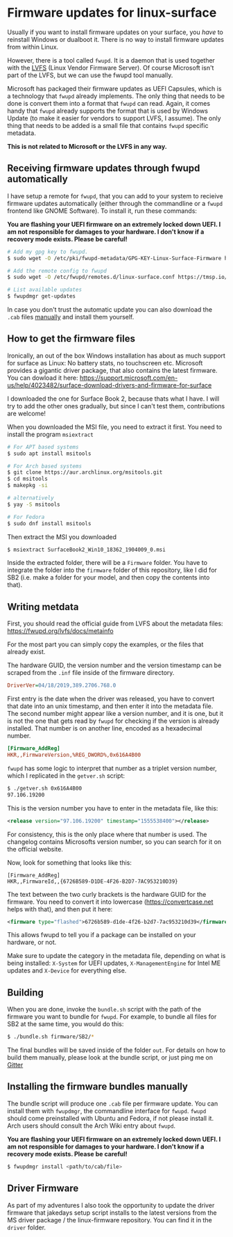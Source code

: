 # Firmware updates for linux-surface

Usually if you want to install firmware updates on your surface, you *have* to 
reinstall Windows or dualboot it. There is no way to install firmware updates
from within Linux.

However, there is a tool called `fwupd`. It is a daemon that is used together
with the [LVFS](https://fwupd.org) (Linux Vendor Firmware Server). Of course
Microsoft isn't part of the LVFS, but we can use the fwupd tool manually.

Microsoft has packaged their firmware updates as UEFI Capsules, which is a 
technology that `fwupd` already implements. The only thing that needs to be 
done is convert them into a format that `fwupd` can read. Again, it comes handy
that `fwupd` already supports the format that is used by Windows Update (to make
it easier for vendors to support LVFS, I assume). The only thing that needs to 
be added is a small file that contains `fwupd` specific metadata.

**This is not related to Microsoft or the LVFS in any way.**

## Receiving firmware updates through fwupd automatically
I have setup a remote for `fwupd`, that you can add to your system to recieive
firmware updates automatically (either through the commandline or a `fwupd`
frontend like GNOME Software). To install it, run these commands:

**You are flashing your UEFI firmware on an extremely locked down UEFI.
I am not responsible for damages to your hardware. I don't know if a recovery
mode exists. Please be careful!**

```bash
# Add my gpg key to fwupd.
$ sudo wget -O /etc/pki/fwupd-metadata/GPG-KEY-Linux-Surface-Firmware https://tmsp.io/fs/repos/fwupd/linux-surface/key.asc

# Add the remote config to fwupd
$ sudo wget -O /etc/fwupd/remotes.d/linux-surface.conf https://tmsp.io/fs/repos/fwupd/linux-surface/linux-surface.conf

# List available updates
$ fwupdmgr get-updates
```

In case you don't trust the automatic update you can also download the `.cab`
files [manually](https://tmsp.io/fs/repos/fwupd/linux-surface/firmware) and
install them yourself.

## How to get the firmware files
Ironically, an out of the box Windows installation has about as much support for
surface as Linux: No battery stats, no touchscreen etc. Microsoft provides a 
gigantic driver package, that also contains the latest firmware. You can 
dowload it here: https://support.microsoft.com/en-us/help/4023482/surface-download-drivers-and-firmware-for-surface

I downloaded the one for Surface Book 2, because thats what I have. I will try
to add the other ones gradually, but since I can't test them, contributions are
welcome!

When you downloaded the MSI file, you need to extract it first. You need to 
install the program `msiextract`

```bash
# For APT based systems
$ sudo apt install msitools

# For Arch based systems
$ git clone https://aur.archlinux.org/msitools.git
$ cd msitools
$ makepkg -si

# alternatively
$ yay -S msitools

# For Fedora
$ sudo dnf install msitools
```

Then extract the MSI you downloaded

```bash
$ msiextract SurfaceBook2_Win10_18362_1904009_0.msi
```

Inside the extracted folder, there will be a `Firmware` folder. You have to 
integrate the folder into the `firmware` folder of this repository, like I did
for SB2 (i.e. make a folder for your model, and then copy the contents into that).

## Writing metdata
First, you should read the official guide from LVFS about the metadata files:
https://fwupd.org/lvfs/docs/metainfo

For the most part you can simply copy the examples, or the files that already
exist.

The hardware GUID, the version number and the version timestamp can be scraped 
from the `.inf` file inside of the firmware directory.

```ini
DriverVer=04/18/2019,389.2706.768.0
```

First entry is the date when the driver was released, you have to convert that
date into an unix timestamp, and then enter it into the metadata file. The
second number might appear like a version number, and it is one, but it is not
the one that gets read by `fwupd` for checking if the version is already
installed. That number is on another line, encoded as a hexadecimal number.

```ini
[Firmware_AddReg]
HKR,,FirmwareVersion,%REG_DWORD%,0x616A4B00
```

`fwupd` has some logic to interpret that number as a triplet version number,
which I replicated in the `getver.sh` script:

```bash
$ ./getver.sh 0x616A4B00
97.106.19200
```

This is the version number you have to enter in the metadata file, like this:

```xml
<release version="97.106.19200" timestamp="1555538400"></release>
```

For consistency, this is the only place where that number is used. The changelog
contains Microsofts version number, so you can search for it on the official
website.

Now, look for something that looks like this:

```inf
[Firmware_AddReg]
HKR,,FirmwareId,,{6726B589-D1DE-4F26-B2D7-7AC953210D39}
```

The text between the two curly brackets is the hardware GUID for the firmware.
You need to convert it into lowercase (https://convertcase.net helps with that),
and then put it here:

```xml
<firmware type="flashed">6726b589-d1de-4f26-b2d7-7ac953210d39</firmware>
```

This allows fwupd to tell you if a package can be installed on your hardware, or
not.

Make sure to update the category in the metadata file, depending on what is being
installed: `X-System` for UEFI updates, `X-ManagementEngine` for Intel ME updates
and `X-Device` for everything else.

## Building
When you are done, invoke the `bundle.sh` script with the path of the firmware
you want to bundle for `fwupd`. For example, to bundle all files for SB2 at the
same time, you would do this:

```bash
$ ./bundle.sh firmware/SB2/*
```

The final bundles will be saved inside of the folder `out`. For details on how
to build them manually, please look at the bundle script, or just ping me on 
[Gitter](https://gitter.im/linux-surface)

## Installing the firmware bundles manually
The bundle script will produce one `.cab` file per firmware update. You can 
install them with `fwupdmgr`, the commandline interface for `fwupd`. `fwupd` 
should come preinstalled with Ubuntu and Fedora, if not please install it.
Arch users should consult the Arch Wiki entry about `fwupd`.

**You are flashing your UEFI firmware on an extremely locked down UEFI. 
I am not responsible for damages to your hardware. I don't know if a recovery
mode exists. Please be careful!**

```bash
$ fwupdmgr install <path/to/cab/file>
```

## Driver Firmware
As part of my adventures I also took the opportunity to update the driver firmware
that jakedays setup script installs to the latest versions from the MS driver 
package / the linux-firmware repository. You can find it in the `driver` folder.
